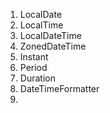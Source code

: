1. LocalDate
2. LocalTime
3. LocalDateTime
4. ZonedDateTime
5. Instant
6. Period
7. Duration
8. DateTimeFormatter
9. 
